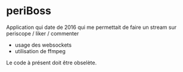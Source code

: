 # periBoss
Application qui date de 2016 qui me permettait de faire un stream sur periscope / liker / commenter

- usage des websockets
- utilisation de ffmpeg 

Le code à présent doit être obselète.
